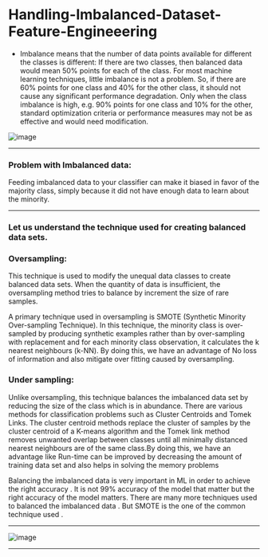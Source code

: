 # Handling-Imbalanced-Dataset-Feature-Engineeering

* Imbalance means that the number of data points available for different the classes is different:
If there are two classes, then balanced data would mean 50% points for each of the class. For most machine learning techniques, little imbalance is not a problem. So, if there are 60% points for one class and 40% for the other class, it should not cause any significant performance degradation. Only when the class imbalance is high, e.g. 90% points for one class and 10% for the other, standard optimization criteria or performance measures may not be as effective and would need modification.

![image](https://user-images.githubusercontent.com/64760966/129844042-56698129-3ac8-4112-b0c5-618488c0b28a.png)


<hr>

### Problem with Imbalanced data:

Feeding imbalanced data to your classifier can make it biased in favor of the majority class, simply because it did not have enough data to learn about the minority.
<hr>

### Let us understand the technique used for creating balanced data sets.

### Oversampling:

This technique is used to modify the unequal data classes to create balanced data sets. When the quantity of data is insufficient, the oversampling method tries to balance by increment the size of rare samples.

A primary technique used in oversampling is SMOTE (Synthetic Minority Over-sampling Technique). In this technique, the minority class is over-sampled by producing synthetic examples rather than by over-sampling with replacement and for each minority class observation, it calculates the k nearest neighbours (k-NN). By doing this, we have an advantage of No loss of information and also mitigate over fitting caused by oversampling.


### Under sampling:

Unlike oversampling, this technique balances the imbalanced data set by reducing the size of the class which is in abundance. There are various methods for classification problems such as Cluster Centroids and Tomek Links. The cluster centroid methods replace the cluster of samples by the cluster centroid of a K-means algorithm and the Tomek link method removes unwanted overlap between classes until all minimally distanced nearest neighbours are of the same class.By doing this, we have an advantage like Run-time can be improved by decreasing the amount of training data set and also helps in solving the memory problems

Balancing the imbalanced data is very important in ML in order to achieve the right accuracy . It is not 99% accuracy of the model that matter but the right accuracy of the model matters. There are many more techniques used to balanced the imbalanced data . But SMOTE is the one of the common technique used .

<hr>

![image](https://user-images.githubusercontent.com/64760966/129844393-3581d806-7cf6-4a1d-acb3-4f6792b598c4.png)


<hr>
